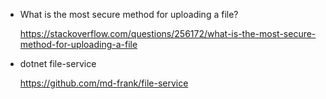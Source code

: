 - What is the most secure method for uploading a file?

  https://stackoverflow.com/questions/256172/what-is-the-most-secure-method-for-uploading-a-file


- dotnet file-service

  https://github.com/md-frank/file-service

